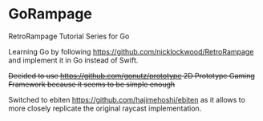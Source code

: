 # GoRampage
RetroRampage Tutorial Series for Go

Learning Go by following https://github.com/nicklockwood/RetroRampage and implement it in Go instead of Swift.

~~Decided to use https://github.com/gonutz/prototype 2D Prototype Gaming Framework because it seems to be simple enough~~

Switched to ebiten https://github.com/hajimehoshi/ebiten as it allows to more closely replicate the original raycast implementation.

